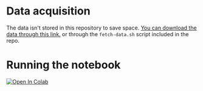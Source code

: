 # Data acquisition

The data isn't stored in this repository to save space. [You can download the data through this link.](https://www.ebi.ac.uk/biostudies/files/S-BSST265/dataset.zip) or through the `fetch-data.sh` script included in the repo.

# Running the notebook
[![Open In Colab](https://colab.research.google.com/assets/colab-badge.svg)](https://colab.research.google.com/github/CRefice/ml-segmentation-project/blob/main/notebook.ipynb)

